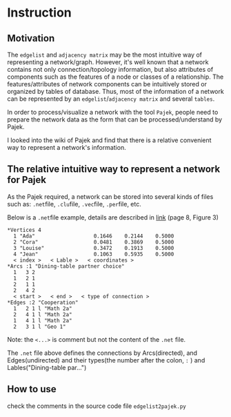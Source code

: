 # Instruction
## Motivation
The `edgelist` and `adjacency matrix` may be the most intuitive way of representing a network/graph.
However, it's well known that a network contains not only connection/topology information, but also attributes of components such as the features of a node or classes of a relationship.
The features/attributes of network components can be intuitively stored or organized by tables of database.
Thus, most of the information of a network can be represented by an `edgelist`/`adjacency matrix` and several `tables`.

In order to process/visualize a network with the tool `Pajek`, people need to prepare the network data as the form that can be processed/understand by Pajek.

I looked into the wiki of Pajek and find that there is a relative convenient way to represent a network's information.

## The relative intuitive way to represent a network for Pajek
As the Pajek required, a network can be stored into several kinds of files such as: `.net`file, `.clu`file, `.vec`file, `.per`file, etc.

Below is a `.net`file example, details are described in [link](http://courses.arch.ntua.gr/fsr%2F144992/Pajek-Manual.pdf) (page 8, Figure 3)
```
*Vertices 4
  1 "Ada"                   0.1646    0.2144    0.5000
  2 "Cora"                  0.0481    0.3869    0.5000
  3 "Louise"                0.3472    0.1913    0.5000
  4 "Jean"                  0.1063    0.5935    0.5000
  < index >   < Lable >   < coordinates >
*Arcs :1 "Dining-table partner choice"
  1   3 2 
  1   2 1 
  2   1 1 
  2   4 2 
  < start >   < end >   < type of connection >
*Edges :2 "Cooperation"
  1   2 1 l "Math 2a"
  2   4 1 l "Math 2a"
  1   4 1 l "Math 2a"
  2   3 1 l "Geo 1"
```
Note: the `<...>` is comment but not the content of the `.net` file.

The `.net` file above defines the connections by Arcs(directed), and Edges(undirected) and their types(the number after the colon, `:` ) and Lables("Dining-table par...")

## How to use
check the comments in the source code file `edgelist2pajek.py`

